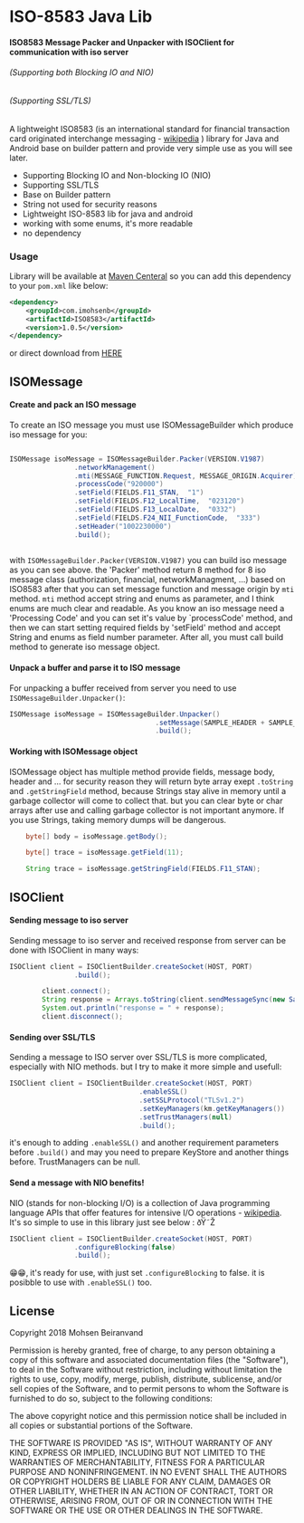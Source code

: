 # ISO-8583 Java Lib

#### ISO8583 Message Packer and Unpacker with ISOClient for communication with iso server 
###### (Supporting both Blocking IO and NIO)
###### (Supporting SSL/TLS)


A lightweight ISO8583 (is an international standard for financial transaction card originated interchange messaging - [wikipedia][iso8583-Wiki] ) library for Java and Android base on builder pattern and provide very simple use as you will see later.

  - Supporting Blocking IO and Non-blocking IO (NIO)
  - Supporting SSL/TLS
  - Base on Builder pattern
  - String not used for security reasons
  - Lightweight ISO-8583 lib for java and android
  - working with some enums, it's more readable
  - no dependency


### Usage

Library will be available at [Maven Centeral][mvn]
so you can add this dependency to your `pom.xml` like below:

```xml
<dependency>
    <groupId>com.imohsenb</groupId>
    <artifactId>ISO8583</artifactId>
    <version>1.0.5</version>
</dependency>
```
or direct download from [HERE][ddwn]

## ISOMessage
#### Create and pack an ISO message
To create an ISO message you must use ISOMessageBuilder which produce iso message for you:

```java

ISOMessage isoMessage = ISOMessageBuilder.Packer(VERSION.V1987)
                .networkManagement()
                .mti(MESSAGE_FUNCTION.Request, MESSAGE_ORIGIN.Acquirer)
                .processCode("920000")
                .setField(FIELDS.F11_STAN,  "1")
                .setField(FIELDS.F12_LocalTime,  "023120")
                .setField(FIELDS.F13_LocalDate,  "0332")
                .setField(FIELDS.F24_NII_FunctionCode,  "333")
                .setHeader("1002230000")
                .build();
                
```
with `ISOMessageBuilder.Packer(VERSION.V1987)` you can build iso message as you can see above. the 'Packer' method return 8 method for 8 iso message class (authorization, financial, networkManagment, ...) based on ISO8583 after that you can set message function and message origin by `mti` method.
`mti` method accept string and enums as parameter, and I think enums are much clear and readable.
As you know an iso message need a 'Processing Code' and you can set it's value by `processCode' method, and then we can start setting required fields by 'setField' method and accept String and enums as field number parameter.
After all, you must call build method to generate iso message object.
#### Unpack a buffer and parse it to ISO message
For unpacking a buffer received from server you need to use `ISOMessageBuilder.Unpacker()`:

```java
ISOMessage isoMessage = ISOMessageBuilder.Unpacker()
                                    .setMessage(SAMPLE_HEADER + SAMPLE_MSG)
                                    .build();
```
#### Working with ISOMessage object
ISOMessage object has multiple method provide fields, message body, header and ...
for security reason they will return byte array exept `.toString` and `.getStringField` method, because Strings stay alive in memory until a garbage collector will come to collect that. but you can clear byte or char arrays after use and calling garbage collector is not important anymore.
If you use Strings, taking memory dumps will be dangerous.
```java
    byte[] body = isoMessage.getBody();
```
```java
    byte[] trace = isoMessage.getField(11);
```
```java
    String trace = isoMessage.getStringField(FIELDS.F11_STAN);
```
## ISOClient
#### Sending message to iso server
Sending message to iso server and received response from server can be done with ISOClient in many ways:
```java
ISOClient client = ISOClientBuilder.createSocket(HOST, PORT)
                .build();

        client.connect();
        String response = Arrays.toString(client.sendMessageSync(new SampleIsoMessage()));
        System.out.println("response = " + response);
        client.disconnect();
```
#### Sending over SSL/TLS
Sending a message to ISO server over SSL/TLS is more complicated, especially with NIO methods. but I try to make it more simple and usefull:
```java
ISOClient client = ISOClientBuilder.createSocket(HOST, PORT)
                                .enableSSL()
                                .setSSLProtocol("TLSv1.2")
                                .setKeyManagers(km.getKeyManagers())
                                .setTrustManagers(null)
                                .build();
```

it's enough to adding `.enableSSL()` and another requirement parameters before `.build()` and may you need to prepare KeyStore and another things before. TrustManagers can be null.

#### Send a message with NIO benefits!
NIO (stands for non-blocking I/O) is a collection of Java programming language APIs that offer features for intensive I/O operations - [wikipedia][nio].
It's so simple to use in this library just see below : ðŸ˜Ž
```java
ISOClient client = ISOClientBuilder.createSocket(HOST, PORT)
                .configureBlocking(false)
                .build();
```

😁😁‚ it's ready for use, with just set `.configureBlocking` to false.
it is posibble to use with `.enableSSL()` too.


License
-------
Copyright 2018 Mohsen Beiranvand

Permission is hereby granted, free of charge, to any person obtaining a copy of this software and associated documentation files (the "Software"), to deal in the Software without restriction, including without limitation the rights to use, copy, modify, merge, publish, distribute, sublicense, and/or sell copies of the Software, and to permit persons to whom the Software is furnished to do so, subject to the following conditions:

The above copyright notice and this permission notice shall be included in all copies or substantial portions of the Software.

THE SOFTWARE IS PROVIDED "AS IS", WITHOUT WARRANTY OF ANY KIND, EXPRESS OR IMPLIED, INCLUDING BUT NOT LIMITED TO THE WARRANTIES OF MERCHANTABILITY, FITNESS FOR A PARTICULAR PURPOSE AND NONINFRINGEMENT. IN NO EVENT SHALL THE AUTHORS OR COPYRIGHT HOLDERS BE LIABLE FOR ANY CLAIM, DAMAGES OR OTHER LIABILITY, WHETHER IN AN ACTION OF CONTRACT, TORT OR OTHERWISE, ARISING FROM, OUT OF OR IN CONNECTION WITH THE SOFTWARE OR THE USE OR OTHER DEALINGS IN THE SOFTWARE.

   [iso8583-Wiki]: <https://en.wikipedia.org/wiki/ISO_8583/>
   [mvn]: <https://search.maven.org/>
   [mit]: <https://opensource.org/licenses/MIT/>
   [nio]: <https://en.wikipedia.org/wiki/New_I/O_(Java)/>
   [ddwn]: <https://oss.sonatype.org/service/local/repositories/releases/content/com/imohsenb/ISO8583/1.0.5/ISO8583-1.0.5.jar>

